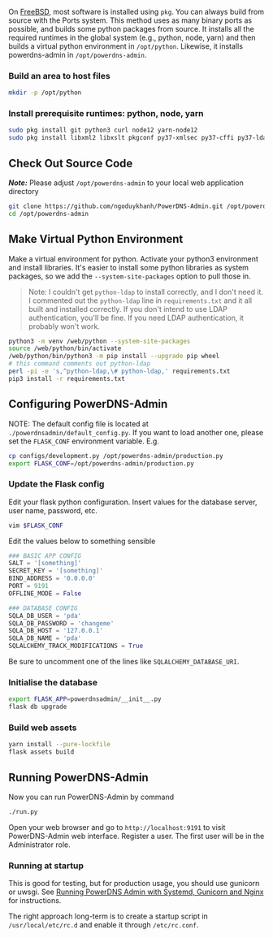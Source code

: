 On [FreeBSD](https://www.freebsd.org/), most software is installed using `pkg`. You can always build from source with the Ports system. This method uses as many binary ports as possible, and builds some python packages from source. It installs all the required runtimes in the global system (e.g., python, node, yarn) and then builds a virtual python environment in `/opt/python`. Likewise, it installs powerdns-admin in `/opt/powerdns-admin`.

### Build an area to host files

```bash
mkdir -p /opt/python
```

### Install prerequisite runtimes: python, node, yarn

```bash
sudo pkg install git python3 curl node12 yarn-node12
sudo pkg install libxml2 libxslt pkgconf py37-xmlsec py37-cffi py37-ldap
```

## Check Out Source Code
_**Note:**_ Please adjust `/opt/powerdns-admin` to your local web application directory

```bash
git clone https://github.com/ngoduykhanh/PowerDNS-Admin.git /opt/powerdns-admin
cd /opt/powerdns-admin
```

## Make Virtual Python Environment

Make a virtual environment for python. Activate your python3 environment and install libraries. It's easier to install some python libraries as system packages, so we add the `--system-site-packages` option to pull those in.

> Note: I couldn't get `python-ldap` to install correctly, and I don't need it. I commented out the `python-ldap` line in `requirements.txt` and it all built and installed correctly. If you don't intend to use LDAP authentication, you'll be fine. If you need LDAP authentication, it probably won't work.

```bash
python3 -m venv /web/python --system-site-packages
source /web/python/bin/activate
/web/python/bin/python3 -m pip install --upgrade pip wheel
# this command comments out python-ldap
perl -pi -e 's,^python-ldap,\# python-ldap,' requirements.txt 
pip3 install -r requirements.txt
```

## Configuring PowerDNS-Admin

NOTE: The default config file is located at `./powerdnsadmin/default_config.py`. If you want to load another one, please set the `FLASK_CONF` environment variable. E.g.
```bash
cp configs/development.py /opt/powerdns-admin/production.py
export FLASK_CONF=/opt/powerdns-admin/production.py
```

### Update the Flask config

Edit your flask python configuration. Insert values for the database server, user name, password, etc.

```bash
vim $FLASK_CONF
```

Edit the values below to something sensible
```python
### BASIC APP CONFIG
SALT = '[something]'
SECRET_KEY = '[something]'
BIND_ADDRESS = '0.0.0.0'
PORT = 9191
OFFLINE_MODE = False

### DATABASE CONFIG
SQLA_DB_USER = 'pda'
SQLA_DB_PASSWORD = 'changeme'
SQLA_DB_HOST = '127.0.0.1'
SQLA_DB_NAME = 'pda'
SQLALCHEMY_TRACK_MODIFICATIONS = True
```

Be sure to uncomment one of the lines like `SQLALCHEMY_DATABASE_URI`.

### Initialise the database

```bash
export FLASK_APP=powerdnsadmin/__init__.py
flask db upgrade
```

### Build web assets

```bash
yarn install --pure-lockfile
flask assets build
```

## Running PowerDNS-Admin

Now you can run PowerDNS-Admin by command

```bash
./run.py
```

Open your web browser and go to `http://localhost:9191` to visit PowerDNS-Admin web interface. Register a user. The first user will be in the Administrator role.

### Running at startup

This is good for testing, but for production usage, you should use gunicorn or uwsgi. See [Running PowerDNS Admin with Systemd, Gunicorn and Nginx](https://github.com/ngoduykhanh/PowerDNS-Admin/wiki/Running-PowerDNS-Admin-with-Systemd,-Gunicorn--and--Nginx) for instructions.

The right approach long-term is to create a startup script in `/usr/local/etc/rc.d` and enable it through `/etc/rc.conf`.